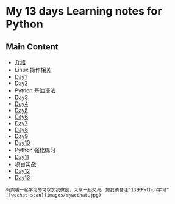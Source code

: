 # My 13 days Learning notes for Python
## Main Content
* [介绍](README.md)
* Linux 操作相关
* [Day1](day1.md)
* [Day2](day2.md)
* Python 基础语法
* [Day3](day3.md)
* [Day4](day4.md)
* [Day5](day5.md)
* [Day6](day6.md)
* [Day7](day7.md)
* [Day8](day8.md)
* [Day9](day9.md)
* [Day10](day10.md)
* Python 强化练习
* [Day11](day11.md)
* 项目实战
* [Day12](day12.md)
* [Day13](day13.md)



~~~
有兴趣一起学习的可以加我微信，大家一起交流。加我请备注“13天Python学习”
![wechat-scan](images/mywechat.jpg)